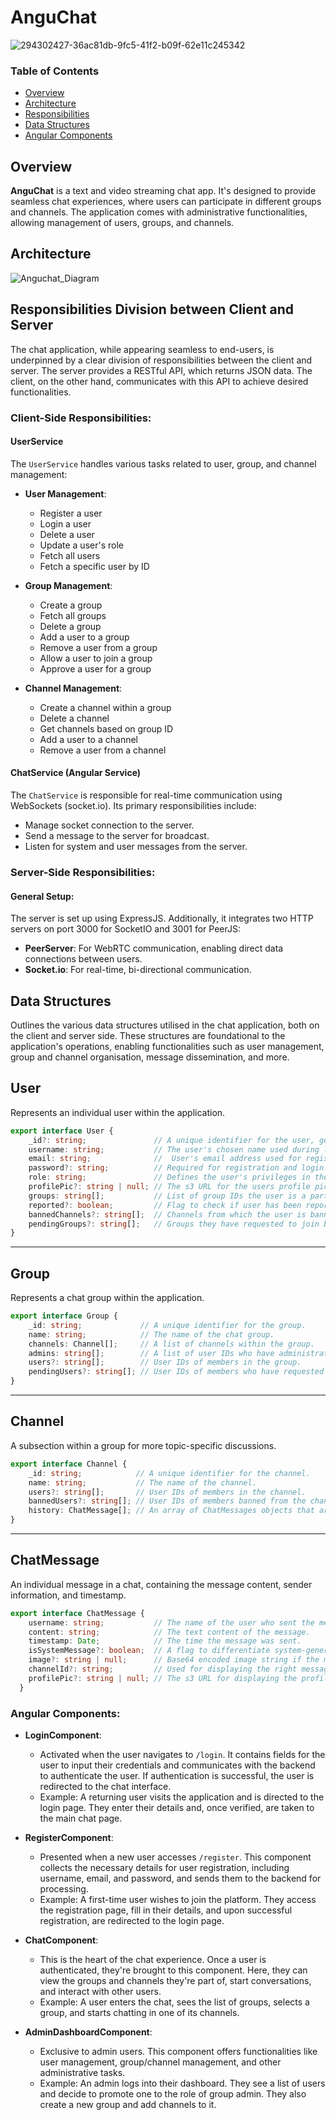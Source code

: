 
# AnguChat

![294302427-36ac81db-9fc5-41f2-b09f-62e11c245342](https://github.com/ejbolts/Text-video-chat-app/assets/86194451/c91e065e-e91b-4331-a22f-101a56546d05)


### Table of Contents

- [Overview](#Overview)
- [Architecture](#Architecture)
- [Responsibilities](#Responsibilities)
- [Data Structures](#Data_Structures)
- [Angular Components](#Angular_Components)

<a name="Overview"></a>
## Overview

**AnguChat** is a text and video streaming chat app. It's designed to provide seamless chat experiences, where users can participate in different groups and channels. The application comes with administrative functionalities, allowing management of users, groups, and channels.

<a name="Architecture"></a>
## Architecture

![Anguchat_Diagram](https://github.com/ejbolts/Text-video-chat-app/assets/86194451/cc6729fd-a50d-4864-a716-c1f87daeda8b)

## Responsibilities Division between Client and Server

The chat application, while appearing seamless to end-users, is underpinned by a clear division of responsibilities between the client and server. The server provides a RESTful API, which returns JSON data. The client, on the other hand, communicates with this API to achieve desired functionalities.
<a name="Responsibilities"></a>
### Client-Side Responsibilities:

#### UserService 


The `UserService` handles various tasks related to user, group, and channel management:

- **User Management**:
  - Register a user
  - Login a user
  - Delete a user
  - Update a user's role
  - Fetch all users
  - Fetch a specific user by ID

- **Group Management**:
  - Create a group
  - Fetch all groups
  - Delete a group
  - Add a user to a group
  - Remove a user from a group
  - Allow a user to join a group
  - Approve a user for a group

- **Channel Management**:
  - Create a channel within a group
  - Delete a channel
  - Get channels based on group ID
  - Add a user to a channel
  - Remove a user from a channel

#### ChatService (Angular Service)

The `ChatService` is responsible for real-time communication using WebSockets (socket.io). Its primary responsibilities include:

- Manage socket connection to the server.
- Send a message to the server for broadcast.
- Listen for system and user messages from the server.

### Server-Side Responsibilities:

#### General Setup:

The server is set up using ExpressJS. Additionally, it integrates two HTTP servers on port 3000 for SocketIO and 3001 for PeerJS:

- **PeerServer**: For WebRTC communication, enabling direct data connections between users.
- **Socket.io**: For real-time, bi-directional communication.



<a name="Data_Structures"></a>
## Data Structures

Outlines the various data structures utilised in the chat application, both on the client and server side. These structures are foundational to the application's operations, enabling functionalities such as user management, group and channel organisation, message dissemination, and more.


## User

Represents an individual user within the application. 

```typescript
export interface User {
    _id?: string;               // A unique identifier for the user, generated on the server-side upon registration. Optional because when registering a new user, might not have the ID yet. It'll be created in the backend.
    username: string;           // The user's chosen name used during login and displayed in chat rooms. Required for registration and login
    email: string;              //  User's email address used for registration. 
    password?: string;          // Required for registration and login. Marked as optional here because dont want to carry the password around in every user object once logged in.
    role: string;               // Defines the user's privileges in the system. Roles can be 'user', 'groupAdmin', or 'superAdmin'.
    profilePic?: string | null; // The s3 URL for the users profile picture
    groups: string[];           // List of group IDs the user is a part of
    reported?: boolean;         // Flag to check if user has been reported
    bannedChannels?: string[];  // Channels from which the user is banned
    pendingGroups?: string[];   // Groups they have requested to join but not approved yet
}
```
---
## Group

Represents a chat group within the application.

```typescript
export interface Group {
    _id: string;             // A unique identifier for the group.
    name: string;            // The name of the chat group.
    channels: Channel[];     // A list of channels within the group.
    admins: string[];        // A list of user IDs who have administrative rights over the group.
    users?: string[];        // User IDs of members in the group.
    pendingUsers?: string[]; // User IDs of members who have requested to join the group and are awaiting approval.
}
```
---
## Channel

A subsection within a group for more topic-specific discussions.

```typescript
export interface Channel {
    _id: string;            // A unique identifier for the channel.
    name: string;           // The name of the channel.
    users?: string[];       // User IDs of members in the channel.
    bannedUsers?: string[]; // User IDs of members banned from the channel.
    history: ChatMessage[]; // An array of ChatMessages objects that are loaded in for DB upon login.
}
```
---
## ChatMessage

An individual message in a chat, containing the message content, sender information, and timestamp.

```typescript
export interface ChatMessage {
    username: string;           // The name of the user who sent the message.
    content: string;            // The text content of the message.
    timestamp: Date;            // The time the message was sent.
    isSystemMessage?: boolean;  // A flag to differentiate system-generated messages from user messages.
    image?: string | null;      // Base64 encoded image string if the message contains an image attachment.
    channelId?: string;         // Used for displaying the right message in the correct channel.
    profilePic?: string | null; // The s3 URL for displaying the profile picture of the user.
  }
```
<a name="Angular_Components"></a>

### Angular Components:

- **LoginComponent**:
  - Activated when the user navigates to `/login`. It contains fields for the user to input their credentials and communicates with the backend to authenticate the user. If authentication is successful, the user is redirected to the chat interface.
  - Example: A returning user visits the application and is directed to the login page. They enter their details and, once verified, are taken to the main chat page.

- **RegisterComponent**:
  - Presented when a new user accesses `/register`. This component collects the necessary details for user registration, including username, email, and password, and sends them to the backend for processing.
  - Example: A first-time user wishes to join the platform. They access the registration page, fill in their details, and upon successful registration, are redirected to the login page.

- **ChatComponent**:
  - This is the heart of the chat experience. Once a user is authenticated, they're brought to this component. Here, they can view the groups and channels they're part of, start conversations, and interact with other users.
  - Example: A user enters the chat, sees the list of groups, selects a group, and starts chatting in one of its channels.

- **AdminDashboardComponent**:
  - Exclusive to admin users. This component offers functionalities like user management, group/channel management, and other administrative tasks.
  - Example: An admin logs into their dashboard. They see a list of users and decide to promote one to the role of group admin. They also create a new group and add channels to it.
